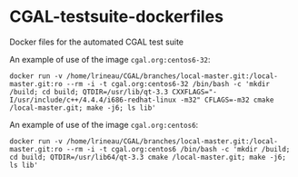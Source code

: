 CGAL-testsuite-dockerfiles
==========================

Docker files for the automated CGAL test suite

An example of use of the image `cgal.org:centos6-32`:

    docker run -v /home/lrineau/CGAL/branches/local-master.git:/local-master.git:ro --rm -i -t cgal.org:centos6-32 /bin/bash -c 'mkdir /build; cd build; QTDIR=/usr/lib/qt-3.3 CXXFLAGS="-I/usr/include/c++/4.4.4/i686-redhat-linux -m32" CFLAGS=-m32 cmake /local-master.git; make -j6; ls lib'

An example of use of the image `cgal.org:centos6`:

    docker run -v /home/lrineau/CGAL/branches/local-master.git:/local-master.git:ro --rm -i -t cgal.org:centos6 /bin/bash -c 'mkdir /build; cd build; QTDIR=/usr/lib64/qt-3.3 cmake /local-master.git; make -j6; ls lib'
